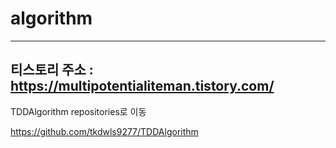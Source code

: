 # algorithm
----------------

티스토리 주소 : https://multipotentialiteman.tistory.com/
-----------------

TDDAlgorithm repositories로 이동

https://github.com/tkdwls9277/TDDAlgorithm
